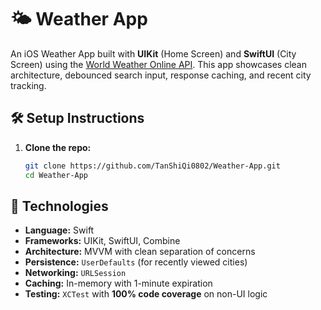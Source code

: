 # 🌤️ Weather App

An iOS Weather App built with **UIKit** (Home Screen) and **SwiftUI** (City Screen) using the [World Weather Online API](https://www.worldweatheronline.com/developer/api/docs/). This app showcases clean architecture, debounced search input, response caching, and recent city tracking.

## 🛠️ Setup Instructions

1. **Clone the repo:**
   ```bash
   git clone https://github.com/TanShiQi0802/Weather-App.git
   cd Weather-App
   
## 🧰 Technologies

- **Language:** Swift
- **Frameworks:** UIKit, SwiftUI, Combine
- **Architecture:** MVVM with clean separation of concerns
- **Persistence:** `UserDefaults` (for recently viewed cities)
- **Networking:** `URLSession`
- **Caching:** In-memory with 1-minute expiration
- **Testing:** `XCTest` with **100% code coverage** on non-UI logic



